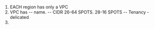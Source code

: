 1.  EACH region has only a VPC
2.  VPC has -- name.
            -- CIDR 26-64 SPOTS. 28-16 SPOTS
            -- Tenancy - delicated 
3.
